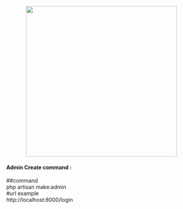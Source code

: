<p align="center"><img src="https://res.cloudinary.com/dtfbvvkyp/image/upload/v1566331377/laravel-logolockup-cmyk-red.svg" width="400"></p>
<h4> Admin Create command : </h4>
<div class="highlight highlight-source-shell">
    ##command 
    <br>
    php artisan make:admin
    <br>
    #url example<br>
    http://localhost:8000/login
    
</div>
